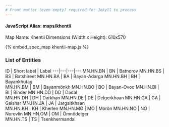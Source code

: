 ```yaml
---
# Front matter (even empty) required for Jekyll to process
---
```


#### JavaScript Alias: maps/khentii

Map Name: Khentii
Dimensions (Width x Height): 610x570



{% embed_spec_map khentii-map.js %}

### List of Entities

ID | Short label | Label
---|---|---|---
MN.HN.BN | BN | Batnorov
MN.HN.BS | BS | Batshireet
MN.HN.BA | BA | Bayan-Adarga
MN.HN.BH | BH | Bayankhutag		
MN.HN.BM | BM | Bayanmönkh
MN.HN.BO | BO | Bayan-Ovoo
MN.HN.BI | BI | Binder
MN.HN.DD | DD | Dadal		
MN.HN.DH | DH | Darkhan
MN.HN.DE | DE | Delgerkhaan
MN.HN.GA | GA | Galshar
MN.HN.JA | JA | Jargaltkhaan		
MN.HN.KH | KH | Kherlen
MN.HN.MO | MO | Mörön
MN.HN.NO | NO | Norovlin
MN.HN.OM | OM | Ömnödelger		
MN.HN.TS | TS | Tsenkhermandal